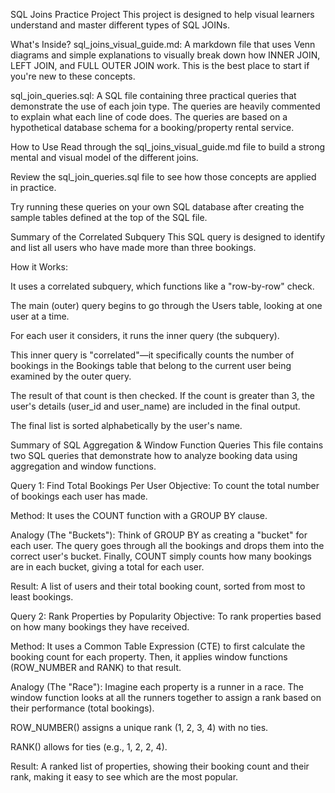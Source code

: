 SQL Joins Practice Project
This project is designed to help visual learners understand and master different types of SQL JOINs.

What's Inside?
sql_joins_visual_guide.md: A markdown file that uses Venn diagrams and simple explanations to visually break down how INNER JOIN, LEFT JOIN, and FULL OUTER JOIN work. This is the best place to start if you're new to these concepts.

sql_join_queries.sql: A SQL file containing three practical queries that demonstrate the use of each join type. The queries are heavily commented to explain what each line of code does. The queries are based on a hypothetical database schema for a booking/property rental service.

How to Use
Read through the sql_joins_visual_guide.md file to build a strong mental and visual model of the different joins.

Review the sql_join_queries.sql file to see how those concepts are applied in practice.

Try running these queries on your own SQL database after creating the sample tables defined at the top of the SQL file.

Summary of the Correlated Subquery
This SQL query is designed to identify and list all users who have made more than three bookings.

How it Works:

It uses a correlated subquery, which functions like a "row-by-row" check.

The main (outer) query begins to go through the Users table, looking at one user at a time.

For each user it considers, it runs the inner query (the subquery).

This inner query is "correlated"—it specifically counts the number of bookings in the Bookings table that belong to the current user being examined by the outer query.

The result of that count is then checked. If the count is greater than 3, the user's details (user_id and user_name) are included in the final output.

The final list is sorted alphabetically by the user's name.

Summary of SQL Aggregation & Window Function Queries
This file contains two SQL queries that demonstrate how to analyze booking data using aggregation and window functions.

Query 1: Find Total Bookings Per User
Objective: To count the total number of bookings each user has made.

Method: It uses the COUNT function with a GROUP BY clause.

Analogy (The "Buckets"): Think of GROUP BY as creating a "bucket" for each user. The query goes through all the bookings and drops them into the correct user's bucket. Finally, COUNT simply counts how many bookings are in each bucket, giving a total for each user.

Result: A list of users and their total booking count, sorted from most to least bookings.

Query 2: Rank Properties by Popularity
Objective: To rank properties based on how many bookings they have received.

Method: It uses a Common Table Expression (CTE) to first calculate the booking count for each property. Then, it applies window functions (ROW_NUMBER and RANK) to that result.

Analogy (The "Race"): Imagine each property is a runner in a race. The window function looks at all the runners together to assign a rank based on their performance (total bookings).

ROW_NUMBER() assigns a unique rank (1, 2, 3, 4) with no ties.

RANK() allows for ties (e.g., 1, 2, 2, 4).

Result: A ranked list of properties, showing their booking count and their rank, making it easy to see which are the most popular.